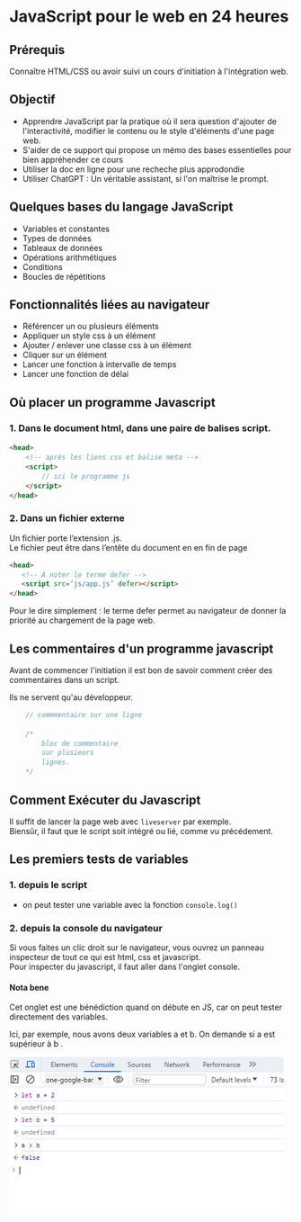 # JavaScript pour le web en 24 heures

## Prérequis
Connaître HTML/CSS ou avoir suivi un cours d'initiation à l'intégration web.

## Objectif
- Apprendre JavaScript par la pratique où il sera question d'ajouter de l'interactivité, modifier le contenu ou le style d'éléments d'une page web.
- S'aider de ce support qui propose un mémo des bases essentielles pour bien appréhender ce cours
- Utiliser la doc en ligne pour une recheche plus approdondie
- Utiliser ChatGPT : Un véritable assistant, si l'on maîtrise le prompt.

## Quelques bases du langage JavaScript
- Variables et constantes
- Types de données
- Tableaux de données
- Opérations arithmétiques
- Conditions
- Boucles de répétitions

## Fonctionnalités liées au navigateur
- Référencer un ou plusieurs éléments 
- Appliquer un style css à un élément
- Ajouter / enlever une classe css à un élément
- Cliquer sur un élément 
- Lancer une fonction à intervalle de temps
- Lancer une fonction de délai

## Où placer un programme Javascript 
### 1. Dans le document html, dans une paire de balises script.
```html
<head>
    <!-- après les liens css et balise meta -->
    <script>
        // ici le programme js
    </script>
</head>
``` 

### 2. Dans un fichier externe
Un fichier porte l’extension .js.   
Le fichier peut être dans l’entête du document en en fin de page  
 ```html 
<head>
    <!-- A noter le terme defer -->
    <script src=’js/app.js’ defer></script> 
</head>
```
Pour le dire simplement : le terme defer permet au navigateur de donner la priorité au chargement de la page web.

## Les commentaires d'un programme javascript
Avant de commencer l'initiation il est bon de savoir comment créer des commentaires dans un script.  

Ils ne servent qu'au développeur.
```js
    // commmentaire sur une ligne

    /*
        bloc de commentaire
        sur plusieurs
        lignes.
    */
```

## Comment Exécuter du Javascript

Il suffit de lancer la page web avec `liveserver` par exemple.  
Biensûr, il faut que le script soit intégré ou lié, comme vu précédement.

## Les premiers tests de variables
### 1. depuis le script
- on peut tester une variable avec la fonction `console.log()`
### 2. depuis la console du navigateur
Si vous faites un clic droit sur le navigateur, vous ouvrez un panneau inspecteur de tout ce qui est html, css et javascript.    
Pour inspecter du javascript, il faut aller dans l'onglet console. 
#### Nota bene 
Cet onglet est une bénédiction quand on débute en JS, car on peut tester directement des variables.  

Ici, par exemple, nous avons deux variables a et b. On demande si a est supérieur à b  .

![console](./captures_ecran/console.PNG)

